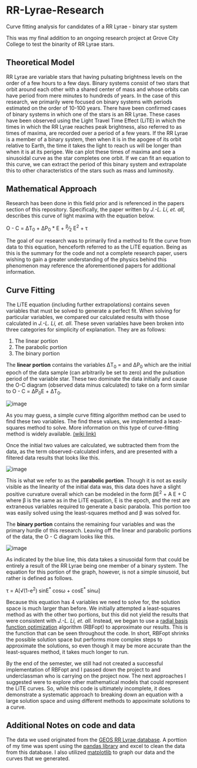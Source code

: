 # RR-Lyrae-Research
Curve fitting analysis for candidates of a RR Lyrae - binary star system

This was my final addition to an ongoing research project at Grove City College to test the binarity of RR Lyrae stars.

## Theoretical Model
RR Lyrae are variable stars that having pulsating brightness levels on the order of a few hours to a few days. Binary systems consist of two stars that orbit around each other with a shared center of mass and whose orbits can have period from mere minutes to hundreds of years. In the case of this research, we primarily were focused on binary systems with periods estimated on the order of 10-100 years. There have been confirmed cases of binary systems in which one of the stars is an RR Lyrae. These cases have been observed using the Light Travel Time Effect (LiTE) in which the times in which the RR Lyrae reaches peak brightness, also referred to as times of maxima, are recorded over a period of a few years. If the RR Lyrae is a member of a binary system, then when it is in the apogee of its orbit relative to Earth, the time it takes the light to reach us will be longer than when it is at its perigee. We can plot these times of maxima and see a sinusoidal curve as the star completes one orbit. If we can fit an equation to this curve, we can extract the period of this binary system and extrapolate this to other characteristics of the stars such as mass and luminosity.

## Mathematical Approach
Research has been done in this field prior and is referenced in the papers section of this repository. Specifically, the paper written by *J.-L. Li, et. all*, describes this curve of light maxima with the equation below. 

O - C = &Delta;T<sub>0</sub> + &Delta;P<sub>0</sub> * E + <sup>&beta;</sup>&frasl;<sub>2</sub> E<sup>2</sup> + &tau;

The goal of our research was to primarily find a method to fit the curve from data to this equation, henceforth referred to as the LiTE equation. Being as this is the summary for the code and not a complete research paper, users wishing to gain a greater understanding of the physics behind this phenomenon may reference the aforementioned papers for additional information.

## Curve Fitting
The LiTE equation (including further extrapolations) contains seven variables that must be solved to generate a perfect fit. When solving for particular variables, we compared our calculated results with those calculated in *J.-L. Li, et. all*. These seven variables have been broken into three categories for simplicity of explanation. They are as follows:
1. The linear portion
2. The parabolic portion
3. The binary portion

The **linear portion** contains the variables &Delta;T<sub>0</sub> = and &Delta;P<sub>0</sub> which are the initial epoch of the data sample (can arbitrarily be set to zero) and the pulsation period of the variable star. These two dominate the data initially and cause the O-C diagram (observed data minus calculated) to take on a form similar to
O - C = &Delta;P<sub>0</sub>E + &Delta;T<sub>0</sub>. 

![image](https://user-images.githubusercontent.com/38231105/144331624-67a7af48-1e86-4360-8fbb-e92014aac2d3.png)

As you may guess, a simple curve fitting algorithm method can be used to find these two variables. The find these values, we implemented a least-squares method to solve. More information on this type of curve-fitting method is widely available. <a href=https://en.wikipedia.org/wiki/Least_squares>(wiki link)</a>

Once the initial two values are calculated, we subtracted them from the data, as the term observed-calculated infers, and are presented with a filtered data results that looks like this.

![image](https://user-images.githubusercontent.com/38231105/144332174-406f7b5f-776f-4acf-a818-f068abd42149.png)

This is what we refer to as the **parabolic portion**. Though it is not as easily visible as the linearity of the initial data was, this data does have a slight positive curvature overall which can be modeled in the form &beta;E<sup>2</sup> + A E + C where &beta; is the same as in the LiTE equation, E is the epoch, and the rest are extraneous variables required to generate a basic parabola. This portion too was easily solved using the least-squares method and &beta; was solved for.

The **binary portion** contains the remaining four variables and was the primary hurdle of this research. Leaving off the linear and parabolic portions of the data, the O - C diagram looks like this.

![image](https://user-images.githubusercontent.com/38231105/144333497-20faa85d-0606-4f0c-99cc-f7fbedf06642.png)

As indicated by the blue line, this data takes a sinusoidal form that could be entirely a result of the RR Lyrae being one member of a binary system. The equation for this portion of the graph, however, is not a simple sinusoid, but rather is defined as follows.

&tau; = A\[&radic;(1-e<sup>2</sup>) sinE<sup>\*</sup> cos&omega; + cosE<sup>\*</sup> sin&omega;\]

Because this equation has 4 variables we need to solve for, the solution space is much larger than before. We initially attempted a least-squares method as with the other two portions, but this did not yield the results that were consistent with *J.-L. Li, et. all.* Instead, we began to use a <a href=https://en.wikipedia.org/wiki/Radial_basis_function>radial basis function optimization</a> algorithm (RBFopt) to approximate our results. This is the function that can be seen throughout the code. In short, 
RBFopt shrinks the possible solution space but performs more complex steps to approximate the solutions, so even though it may be more accurate than the least-squares method, it takes much longer to run.

By the end of the semester, we still had not created a successful implementation of RBFopt and I passed down the project to and underclassman who is carrying on the project now. The next approaches I suggested were to explore other mathematical models that could represent the LiTE curves. So, while this code is ultimately incomplete, it does demonstrate a systematic approach to breaking down an equation with a large solution space and using different methods to appoximate solutions to a curve.


## Additional Notes on code and data
The data we used originated from the <a href=http://rr-lyr.irap.omp.eu/dbrr/rrdb-V2.0_08.3.php?XX+And&>GEOS RR Lyrae database</a>. A porttion of my time was spent using the <a href=https://pandas.pydata.org>pandas library</a> and excel to clean the data from this database. I also utilized <a href=https://matplotlib.org>matplotlib</a> to graph our data and the curves that we generated.
